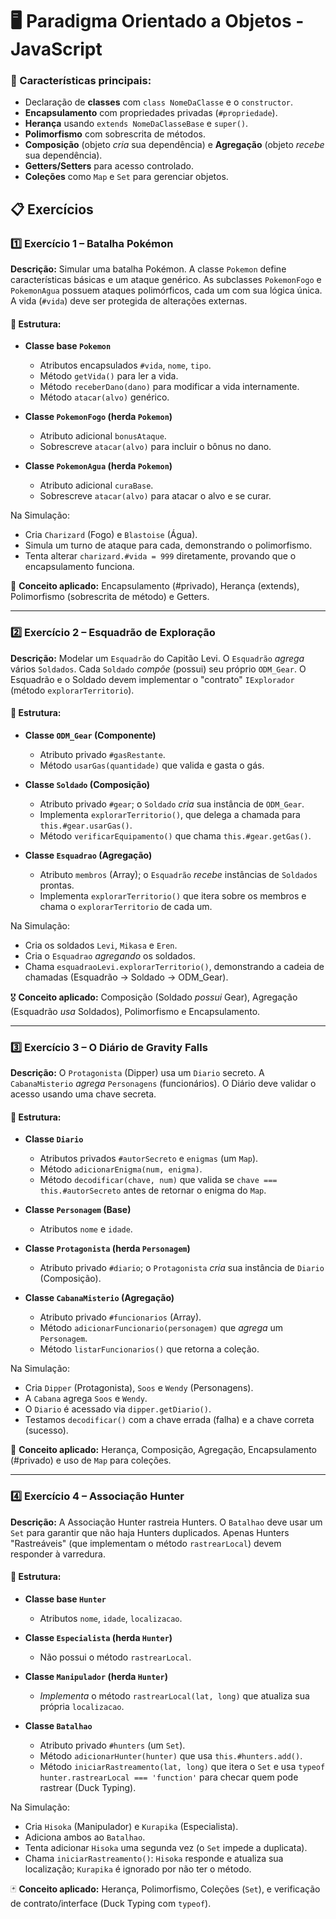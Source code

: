 # 🖥️ Paradigma Orientado a Objetos - JavaScript

### 🔑 Características principais:
- Declaração de **classes** com `class NomeDaClasse` e o `constructor`.
- **Encapsulamento** com propriedades privadas (`#propriedade`).
- **Herança** usando `extends NomeDaClasseBase` e `super()`.
- **Polimorfismo** com sobrescrita de métodos.
- **Composição** (objeto *cria* sua dependência) e **Agregação** (objeto *recebe* sua dependência).
- **Getters/Setters** para acesso controlado.
- **Coleções** como `Map` e `Set` para gerenciar objetos.

## 📋 Exercícios

### 1️⃣ Exercício 1 – Batalha Pokémon
**Descrição:**
Simular uma batalha Pokémon. A classe `Pokemon` define características básicas e um ataque genérico. As subclasses `PokemonFogo` e `PokemonAgua` possuem ataques polimórficos, cada um com sua lógica única. A vida (`#vida`) deve ser protegida de alterações externas.

#### 🧱 Estrutura:
- **Classe base `Pokemon`**
  - Atributos encapsulados `#vida`, `nome`, `tipo`.
  - Método `getVida()` para ler a vida.
  - Método `receberDano(dano)` para modificar a vida internamente.
  - Método `atacar(alvo)` genérico.

- **Classe `PokemonFogo` (herda `Pokemon`)**
  - Atributo adicional `bonusAtaque`.
  - Sobrescreve `atacar(alvo)` para incluir o bônus no dano.

- **Classe `PokemonAgua` (herda `Pokemon`)**
  - Atributo adicional `curaBase`.
  - Sobrescreve `atacar(alvo)` para atacar o alvo e se curar.

Na Simulação:
- Cria `Charizard` (Fogo) e `Blastoise` (Água).
- Simula um turno de ataque para cada, demonstrando o polimorfismo.
- Tenta alterar `charizard.#vida = 999` diretamente, provando que o encapsulamento funciona.

👾 **Conceito aplicado:** Encapsulamento (#privado), Herança (extends), Polimorfismo (sobrescrita de método) e Getters.

---

### 2️⃣ Exercício 2 – Esquadrão de Exploração
**Descrição:**
Modelar um `Esquadrão` do Capitão Levi. O `Esquadrão` *agrega* vários `Soldados`. Cada `Soldado` *compõe* (possui) seu próprio `ODM_Gear`. O Esquadrão e o Soldado devem implementar o "contrato" `IExplorador` (método `explorarTerritorio`).

#### 🧱 Estrutura:
- **Classe `ODM_Gear` (Componente)**
  - Atributo privado `#gasRestante`.
  - Método `usarGas(quantidade)` que valida e gasta o gás.

- **Classe `Soldado` (Composição)**
  - Atributo privado `#gear`; o `Soldado` *cria* sua instância de `ODM_Gear`.
  - Implementa `explorarTerritorio()`, que delega a chamada para `this.#gear.usarGas()`.
  - Método `verificarEquipamento()` que chama `this.#gear.getGas()`.

- **Classe `Esquadrao` (Agregação)**
  - Atributo `membros` (Array); o `Esquadrão` *recebe* instâncias de `Soldados` prontas.
  - Implementa `explorarTerritorio()` que itera sobre os membros e chama o `explorarTerritorio` de cada um.

Na Simulação:
- Cria os soldados `Levi`, `Mikasa` e `Eren`.
- Cria o `Esquadrao` *agregando* os soldados.
- Chama `esquadraoLevi.explorarTerritorio()`, demonstrando a cadeia de chamadas (Esquadrão -> Soldado -> ODM_Gear).

🎖️ **Conceito aplicado:** Composição (Soldado *possui* Gear), Agregação (Esquadrão *usa* Soldados), Polimorfismo e Encapsulamento.

---

### 3️⃣ Exercício 3 – O Diário de Gravity Falls
**Descrição:**
O `Protagonista` (Dipper) usa um `Diario` secreto. A `CabanaMisterio` *agrega* `Personagens` (funcionários). O Diário deve validar o acesso usando uma chave secreta.

#### 🧱 Estrutura:
- **Classe `Diario`**
  - Atributos privados `#autorSecreto` e `enigmas` (um `Map`).
  - Método `adicionarEnigma(num, enigma)`.
  - Método `decodificar(chave, num)` que valida se `chave === this.#autorSecreto` antes de retornar o enigma do `Map`.

- **Classe `Personagem` (Base)**
  - Atributos `nome` e `idade`.

- **Classe `Protagonista` (herda `Personagem`)**
  - Atributo privado `#diario`; o `Protagonista` *cria* sua instância de `Diario` (Composição).

- **Classe `CabanaMisterio` (Agregação)**
  - Atributo privado `#funcionarios` (Array).
  - Método `adicionarFuncionario(personagem)` que *agrega* um `Personagem`.
  - Método `listarFuncionarios()` que retorna a coleção.

Na Simulação:
- Cria `Dipper` (Protagonista), `Soos` e `Wendy` (Personagens).
- A `Cabana` agrega `Soos` e `Wendy`.
- O `Diario` é acessado via `dipper.getDiario()`.
- Testamos `decodificar()` com a chave errada (falha) e a chave correta (sucesso).

🌲 **Conceito aplicado:** Herança, Composição, Agregação, Encapsulamento (#privado) e uso de `Map` para coleções.

---

### 4️⃣ Exercício 4 – Associação Hunter
**Descrição:**
A Associação Hunter rastreia Hunters. O `Batalhao` deve usar um `Set` para garantir que não haja Hunters duplicados. Apenas Hunters "Rastreáveis" (que implementam o método `rastrearLocal`) devem responder à varredura.

#### 🧱 Estrutura:
- **Classe base `Hunter`**
  - Atributos `nome`, `idade`, `localizacao`.

- **Classe `Especialista` (herda `Hunter`)**
  - Não possui o método `rastrearLocal`.

- **Classe `Manipulador` (herda `Hunter`)**
  - *Implementa* o método `rastrearLocal(lat, long)` que atualiza sua própria `localizacao`.

- **Classe `Batalhao`**
  - Atributo privado `#hunters` (um `Set`).
  - Método `adicionarHunter(hunter)` que usa `this.#hunters.add()`.
  - Método `iniciarRastreamento(lat, long)` que itera o `Set` e usa `typeof hunter.rastrearLocal === 'function'` para checar quem pode rastrear (Duck Typing).

Na Simulação:
- Cria `Hisoka` (Manipulador) e `Kurapika` (Especialista).
- Adiciona ambos ao `Batalhao`.
- Tenta adicionar `Hisoka` uma segunda vez (o `Set` impede a duplicata).
- Chama `iniciarRastreamento()`: `Hisoka` responde e atualiza sua localização; `Kurapika` é ignorado por não ter o método.

🃏 **Conceito aplicado:** Herança, Polimorfismo, Coleções (`Set`), e verificação de contrato/interface (Duck Typing com `typeof`).
